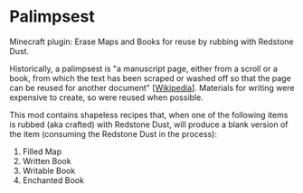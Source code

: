 # Palimpsest
Minecraft plugin: Erase Maps and Books for reuse by rubbing with Redstone Dust.

Historically, a palimpsest is "a manuscript page, either from a scroll or a book, from which the text has been scraped or washed off so that the page can be reused for another document" \[[Wikipedia](https://en.wikipedia.org/wiki/Palimpsest)\].   Materials for writing were expensive to create, so were reused when possible.

This mod contains shapeless recipes that, when one of the following items is rubbed (aka crafted) with Redstone Dust, will produce a blank version of the item (consuming the Redstone Dust in the process):

1. Filled Map
2. Written Book
3. Writable Book
4. Enchanted Book
